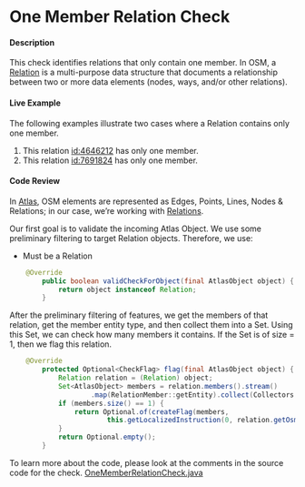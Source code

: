 # One Member Relation Check

#### Description

This check identifies relations that only contain one member. In OSM, a [Relation](https://wiki.openstreetmap.org/wiki/Elements#Relation)
is a multi-purpose data structure that documents a relationship between two or more data elements 
(nodes, ways, and/or other relations).

#### Live Example
The following examples illustrate two cases where a Relation contains only one member.
1) This relation [id:4646212](https://www.openstreetmap.org/relation/4646212) has only one member.
2) This relation [id:7691824](ttps://www.openstreetmap.org/relation/7691824) has only one member.

#### Code Review

In [Atlas](https://github.com/osmlab/atlas), OSM elements are represented as Edges, Points, Lines, 
Nodes & Relations; in our case, we’re working with [Relations](https://github.com/osmlab/atlas/blob/dev/src/main/java/org/openstreetmap/atlas/geography/atlas/items/Relation.java).

Our first goal is to validate the incoming Atlas Object. We use some preliminary filtering to target
Relation objects. Therefore, we use:
* Must be a Relation

```java
    @Override
        public boolean validCheckForObject(final AtlasObject object) {
            return object instanceof Relation;
        }
```

After the preliminary filtering of features, we get the members of that relation, get the member
entity type, and then collect them into a Set. Using this Set, we can check how many members it contains.
If the Set is of size = 1, then we flag this relation.


```java
    @Override
        protected Optional<CheckFlag> flag(final AtlasObject object) {
            Relation relation = (Relation) object;
            Set<AtlasObject> members = relation.members().stream()
                    .map(RelationMember::getEntity).collect(Collectors.toSet());
            if (members.size() == 1) {
                return Optional.of(createFlag(members,
                        this.getLocalizedInstruction(0, relation.getOsmIdentifier())));
            }
            return Optional.empty();
        }
```


To learn more about the code, please look at the comments in the source code for the check.
[OneMemberRelationCheck.java](../../src/main/java/org/openstreetmap/atlas/checks/validation/relations/OneMemberRelationCheck.java)